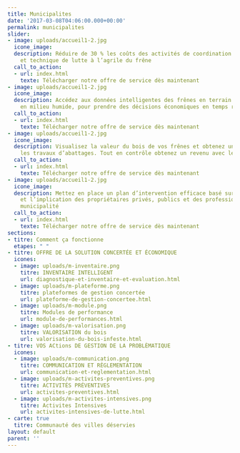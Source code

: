 ```yaml
---
title: Municipalites
date: '2017-03-08T04:06:00.000+00:00'
permalink: municipalites
slider:
- image: uploads/accueil1-2.jpg
  icone_image: 
  description: Réduire de 30 % les coûts des activités de coordination administrative
    et technique de lutte à l’agrile du frêne
  call_to_action:
  - url: index.html
    texte: Télécharger notre offre de service dès maintenant
- image: uploads/accueil1-2.jpg
  icone_image: 
  description: Accédez aux données intelligentes des frênes en terrain privé, en boisé,
    en milieu humide, pour prendre des décisions économiques en temps réel
  call_to_action:
  - url: index.html
    texte: Télécharger notre offre de service dès maintenant
- image: uploads/accueil1-2.jpg
  icone_image: 
  description: Visualisez la valeur du bois de vos frênes et obtenez un prix avant
    les travaux d’abattages. Tout en contrôle obtenez un revenu avec le bois
  call_to_action:
  - url: index.html
    texte: Télécharger notre offre de service dès maintenant
- image: uploads/accueil1-2.jpg
  icone_image: 
  description: Mettez en place un plan d’intervention efficace basé sur les besoins
    et l’implication des propriétaires privés, publics et des professionnels de votre
    municipalité
  call_to_action:
  - url: index.html
    texte: Télécharger notre offre de service dès maintenant
sections:
- titre: Comment ça fonctionne
  etapes: " "
- titre: OFFRE DE LA SOLUTION CONCERTÉE ET ÉCONOMIQUE
  icones:
  - image: uploads/m-inventaire.png
    titre: INVENTAIRE INTELLIGENT
    url: diagnostique-et-inventaire-et-evaluation.html
  - image: uploads/m-plateforme.png
    titre: plateformes de gestion concertée
    url: plateforme-de-gestion-concertee.html
  - image: uploads/m-module.png
    titre: Modules de performance
    url: module-de-performances.html
  - image: uploads/m-valorisation.png
    titre: VALORISATION du bois
    url: valorisation-du-bois-infeste.html
- titre: VOS ACtions DE GESTION DE LA PROBLÈMATIQUE
  icones:
  - image: uploads/m-communication.png
    titre: COMMUNICATION ET RÈGLEMENTATION
    url: communication-et-reglementation.html
  - image: uploads/m-activites-preventives.png
    titre: ACTIVITÉS PRÉVENTIVES
    url: activites-preventives.html
  - image: uploads/m-activites-intensives.png
    titre: Activites Intensives
    url: activites-intensives-de-lutte.html
- carte: true
  titre: Communauté des villes déservies
layout: default
parent: ''
---
```


